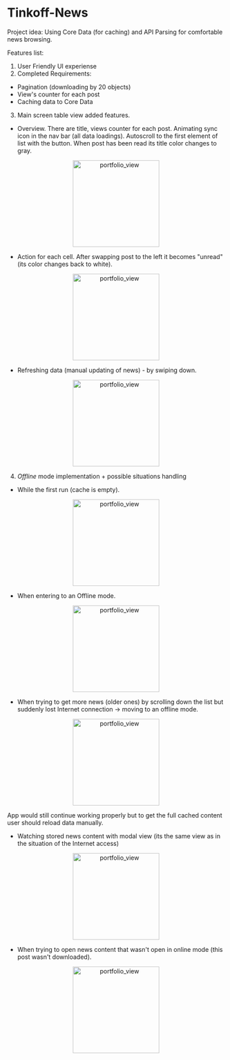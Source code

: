 # Tinkoff-News
Project idea: Using Core Data (for caching) and API Parsing for comfortable news browsing. 

Features list:
1. User Friendly UI experiense
2. Completed Requirements:
  * Pagination (downloading by 20 objects)
  * View's counter for each post
  * Caching data to Core Data
  
3. Main screen table view added features.
  * Overview. There are title, views counter for each post. 
  Animating sync icon in the nav bar (all data loadings). Autoscroll to the first element of list with the button.
  When post has been read its title color changes to gray.
  <p align="center">
   <img width="200" alt="portfolio_view" src="https://images2.imgbox.com/b1/a4/LBq42Jos_o.png">
  </p>
  
  * Action for each cell. After swapping post to the left it becomes "unread" (its color changes back to white).
  <p align="center">
   <img width="200" alt="portfolio_view" src="https://images2.imgbox.com/31/b3/CbLVbsgQ_o.png">
  </p>
  
  * Refreshing data (manual updating of news) - by swiping down. 
  <p align="center">
   <img width="200" alt="portfolio_view" src="https://images2.imgbox.com/22/ba/s8vF5A2b_o.png">
  </p>
  
4. *Offline* mode implementation + possible situations handling
  * While the first run (cache is empty).
  <p align="center">
   <img width="200" alt="portfolio_view" src="https://images2.imgbox.com/ea/3c/5p4SLOyy_o.png">
  </p>
  
  * When entering to an Offline mode.
  <p align="center">
   <img width="200" alt="portfolio_view" src="https://images2.imgbox.com/8f/6e/sIkEFCXb_o.png">
  </p>
  
  * When trying to get more news (older ones) by scrolling down the list but suddenly lost Internet connection -> moving to an offline mode.
  <p align="center">
   <img width="200" alt="portfolio_view" src="https://images2.imgbox.com/46/26/zZQxtUtE_o.png">
  </p>
  
  App would still continue working properly but to get the full cached content user should reload data manually.
  
  * Watching stored news content with modal view (its the same view as in the situation of the Internet access)
  <p align="center">
   <img width="200" alt="portfolio_view" src="https://images2.imgbox.com/99/87/CDtRPVeT_o.png">
  </p>
  
  * When trying to open news content that wasn't open in online mode (this post wasn't downloaded).
  <p align="center">
   <img width="200" alt="portfolio_view" src="https://images2.imgbox.com/82/a1/dCWbBPQ1_o.png">
  </p> 
  

